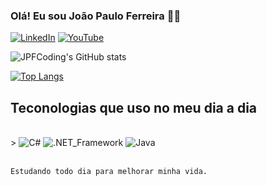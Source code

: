 ### Olá! Eu sou João Paulo Ferreira 🖐🏻

[![LinkedIn](https://img.shields.io/badge/LinkedIn-0077B5?style=for-the-badge&logo=linkedin&logoColor=white)](https://www.linkedin.com/in/jo%C3%A3o-paulo-ferreira-ferreira-77414a308/)
[![YouTube](https://img.shields.io/badge/YouTube-FF0000?style=for-the-badge&logo=youtube&logoColor=white)](https://www.youtube.com/@DePaulo6699)

![JPFCoding's GitHub stats](https://github-readme-stats.vercel.app/api?username=JPFCoding&show_icons=true&theme=merko)

[![Top Langs](https://github-readme-stats.vercel.app/api/top-langs/?username=JPFCoding&layout=donut)](https://github.com/anuraghazra/github-readme-stats)

## Teconologias que uso no meu dia a dia

<div style="display: inline_block"><br/>>
<img alignt="center" alt="C#" src="https://img.shields.io/badge/C%23-239120?style=for-the-badge&logo=c-sharp&logoColor=white" />
<img alignt="center" alt=".NET_Framework" src="https://img.shields.io/badge/.NET-5C2D91?style=for-the-badge&logo=.net&logoColor=white" />
<img alignt="center" alt="Java" src="https://img.shields.io/badge/Java-ED8B00?style=for-the-badge&logo=openjdk&logoColor=white" />
</div><br/>

    Estudando todo dia para melhorar minha vida.
